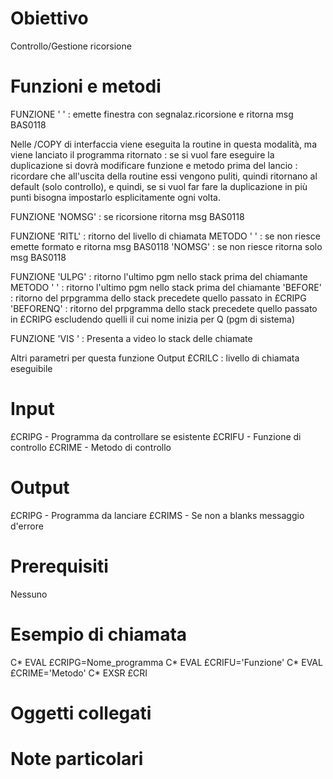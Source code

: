 # Obiettivo

Controllo/Gestione ricorsione

# Funzioni e metodi

 FUNZIONE    '     '  :  emette finestra con segnalaz.ricorsione e ritorna msg BAS0118

 Nelle /COPY di interfaccia viene eseguita la routine in questa modalità, ma viene lanciato il programma ritornato :   se si vuol fare eseguire la duplicazione si dovrà modificare funzione e metodo prima del lancio :  ricordare che all'uscita  della routine essi vengono puliti, quindi ritornano al default (solo controllo), e quindi, se si vuol far fare la  duplicazione in più punti bisogna impostarlo esplicitamente ogni volta.

 FUNZIONE    'NOMSG'  :  se ricorsione ritorna msg BAS0118

 FUNZIONE    'RITL'   :  ritorno del livello di chiamata
      METODO '    '   :  se non riesce emette formato e ritorna
                       msg BAS0118
             'NOMSG'  :  se non riesce ritorna solo msg BAS0118

 FUNZIONE    'ULPG'   :  ritorno l'ultimo pgm nello stack prima
                       del chiamante
      METODO '    '   :  ritorno l'ultimo pgm nello stack prima
                       del chiamante
             'BEFORE' :  ritorno del prpgramma dello stack
                       precedete quello passato in £CRIPG
           'BEFORENQ' :  ritorno del prpgramma dello stack
                       precedete quello passato in £CRIPG
                       escludendo quelli il cui nome inizia
                       per Q (pgm di sistema)

 FUNZIONE    'VIS '   :  Presenta a video lo stack delle chiamate

 Altri parametri per questa funzione
  Output £CRILC   :  livello di chiamata eseguibile

# Input
£CRIPG - Programma da controllare se esistente
£CRIFU - Funzione di controllo
£CRIME - Metodo di controllo

# Output

£CRIPG - Programma da lanciare
£CRIMS - Se non a blanks messaggio d'errore

# Prerequisiti

Nessuno

# Esempio di chiamata

 C\*                  EVAL      £CRIPG=Nome_programma
 C\*                  EVAL      £CRIFU='Funzione'
 C\*                  EVAL      £CRIME='Metodo'
 C\*                  EXSR      £CRI

# Oggetti collegati

# Note particolari
